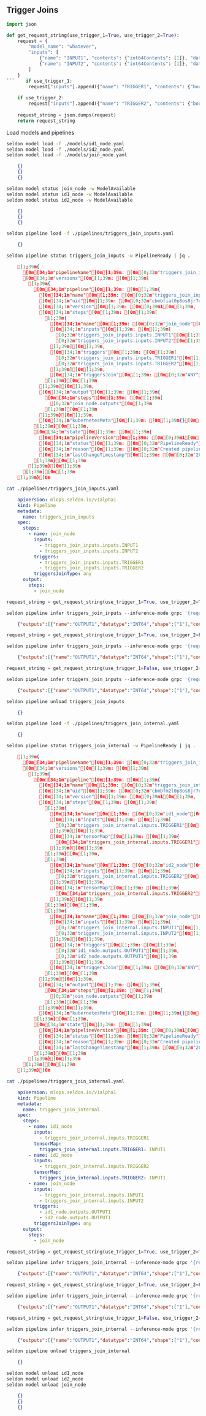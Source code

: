 ## Trigger Joins


```python
import json

def get_request_string(use_trigger_1=True, use_trigger_2=True):
    request = {
        "model_name": "whatever",
        "inputs": [
            {"name": "INPUT1", "contents": {"int64Contents": [1]}, "datatype": "INT64", "shape": [1]},
            {"name": "INPUT2", "contents": {"int64Contents": [1]}, "datatype": "INT64", "shape": [1]},
        ]
    }
```    if use_trigger_1:
        request["inputs"].append({"name": "TRIGGER1", "contents": {"boolContents": [True]}, "datatype": "BOOL", "shape": [1]})
    
    if use_trigger_2:
        request["inputs"].append({"name": "TRIGGER2", "contents": {"boolContents": [True]}, "datatype": "BOOL", "shape": [1]})
    
    request_string = json.dumps(request)
    return request_string
```

Load models and pipelines


```bash
seldon model load -f ./models/id1_node.yaml
seldon model load -f ./models/id2_node.yaml
seldon model load -f ./models/join_node.yaml
```
```json
    {}
    {}
    {}
```

```bash
seldon model status join_node -w ModelAvailable
seldon model status id1_node -w ModelAvailable
seldon model status id2_node -w ModelAvailable
```
```json
    {}
    {}
    {}
```

```bash
seldon pipeline load -f ./pipelines/triggers_join_inputs.yaml
```
```json
    {}
```

```bash
seldon pipeline status triggers_join_inputs -w PipelineReady | jq .
```
```json
    [1;39m{
      [0m[34;1m"pipelineName"[0m[1;39m: [0m[0;32m"triggers_join_inputs"[0m[1;39m,
      [0m[34;1m"versions"[0m[1;39m: [0m[1;39m[
        [1;39m{
          [0m[34;1m"pipeline"[0m[1;39m: [0m[1;39m{
            [0m[34;1m"name"[0m[1;39m: [0m[0;32m"triggers_join_inputs"[0m[1;39m,
            [0m[34;1m"uid"[0m[1;39m: [0m[0;32m"cbmbfial0p8os8jr7ds0"[0m[1;39m,
            [0m[34;1m"version"[0m[1;39m: [0m[0;39m1[0m[1;39m,
            [0m[34;1m"steps"[0m[1;39m: [0m[1;39m[
              [1;39m{
                [0m[34;1m"name"[0m[1;39m: [0m[0;32m"join_node"[0m[1;39m,
                [0m[34;1m"inputs"[0m[1;39m: [0m[1;39m[
                  [0;32m"triggers_join_inputs.inputs.INPUT1"[0m[1;39m,
                  [0;32m"triggers_join_inputs.inputs.INPUT2"[0m[1;39m
                [1;39m][0m[1;39m,
                [0m[34;1m"triggers"[0m[1;39m: [0m[1;39m[
                  [0;32m"triggers_join_inputs.inputs.TRIGGER1"[0m[1;39m,
                  [0;32m"triggers_join_inputs.inputs.TRIGGER2"[0m[1;39m
                [1;39m][0m[1;39m,
                [0m[34;1m"triggersJoin"[0m[1;39m: [0m[0;32m"ANY"[0m[1;39m
              [1;39m}[0m[1;39m
            [1;39m][0m[1;39m,
            [0m[34;1m"output"[0m[1;39m: [0m[1;39m{
              [0m[34;1m"steps"[0m[1;39m: [0m[1;39m[
                [0;32m"join_node.outputs"[0m[1;39m
              [1;39m][0m[1;39m
            [1;39m}[0m[1;39m,
            [0m[34;1m"kubernetesMeta"[0m[1;39m: [0m[1;39m{}[0m[1;39m
          [1;39m}[0m[1;39m,
          [0m[34;1m"state"[0m[1;39m: [0m[1;39m{
            [0m[34;1m"pipelineVersion"[0m[1;39m: [0m[0;39m1[0m[1;39m,
            [0m[34;1m"status"[0m[1;39m: [0m[0;32m"PipelineReady"[0m[1;39m,
            [0m[34;1m"reason"[0m[1;39m: [0m[0;32m"Created pipeline"[0m[1;39m,
            [0m[34;1m"lastChangeTimestamp"[0m[1;39m: [0m[0;32m"2022-08-05T06:25:14.011256855Z"[0m[1;39m
          [1;39m}[0m[1;39m
        [1;39m}[0m[1;39m
      [1;39m][0m[1;39m
    [1;39m}[0m
```

```bash
cat ./pipelines/triggers_join_inputs.yaml
```
```yaml
    apiVersion: mlops.seldon.io/v1alpha1
    kind: Pipeline
    metadata:
      name: triggers_join_inputs
    spec:
      steps:
        - name: join_node
          inputs:
            - triggers_join_inputs.inputs.INPUT1
            - triggers_join_inputs.inputs.INPUT2
          triggers:
            - triggers_join_inputs.inputs.TRIGGER1
            - triggers_join_inputs.inputs.TRIGGER2
          triggersJoinType: any
      output:
        steps:
          - join_node
```

```python
request_string = get_request_string(use_trigger_1=True, use_trigger_2=True)

seldon pipeline infer triggers_join_inputs --inference-mode grpc '{request_string}'
```
```json
    {"outputs":[{"name":"OUTPUT1","datatype":"INT64","shape":["1"],"contents":{"int64Contents":["2"]}}],"rawOutputContents":["AgAAAAAAAAA="]}
```

```python
request_string = get_request_string(use_trigger_1=True, use_trigger_2=False)

seldon pipeline infer triggers_join_inputs --inference-mode grpc '{request_string}'
```
```json
    {"outputs":[{"name":"OUTPUT1","datatype":"INT64","shape":["1"],"contents":{"int64Contents":["2"]}}],"rawOutputContents":["AgAAAAAAAAA="]}
```

```python
request_string = get_request_string(use_trigger_1=False, use_trigger_2=True)

seldon pipeline infer triggers_join_inputs --inference-mode grpc '{request_string}'
```
```json
    {"outputs":[{"name":"OUTPUT1","datatype":"INT64","shape":["1"],"contents":{"int64Contents":["2"]}}],"rawOutputContents":["AgAAAAAAAAA="]}
```

```bash
seldon pipeline unload triggers_join_inputs
```
```json
    {}
```

```bash
seldon pipeline load -f ./pipelines/triggers_join_internal.yaml
```
```json
    {}
```

```bash
seldon pipeline status triggers_join_internal -w PipelineReady | jq .
```
```json
    [1;39m{
      [0m[34;1m"pipelineName"[0m[1;39m: [0m[0;32m"triggers_join_internal"[0m[1;39m,
      [0m[34;1m"versions"[0m[1;39m: [0m[1;39m[
        [1;39m{
          [0m[34;1m"pipeline"[0m[1;39m: [0m[1;39m{
            [0m[34;1m"name"[0m[1;39m: [0m[0;32m"triggers_join_internal"[0m[1;39m,
            [0m[34;1m"uid"[0m[1;39m: [0m[0;32m"cbmbfm2l0p8os8jr7dsg"[0m[1;39m,
            [0m[34;1m"version"[0m[1;39m: [0m[0;39m1[0m[1;39m,
            [0m[34;1m"steps"[0m[1;39m: [0m[1;39m[
              [1;39m{
                [0m[34;1m"name"[0m[1;39m: [0m[0;32m"id1_node"[0m[1;39m,
                [0m[34;1m"inputs"[0m[1;39m: [0m[1;39m[
                  [0;32m"triggers_join_internal.inputs.TRIGGER1"[0m[1;39m
                [1;39m][0m[1;39m,
                [0m[34;1m"tensorMap"[0m[1;39m: [0m[1;39m{
                  [0m[34;1m"triggers_join_internal.inputs.TRIGGER1"[0m[1;39m: [0m[0;32m"INPUT1"[0m[1;39m
                [1;39m}[0m[1;39m
              [1;39m}[0m[1;39m,
              [1;39m{
                [0m[34;1m"name"[0m[1;39m: [0m[0;32m"id2_node"[0m[1;39m,
                [0m[34;1m"inputs"[0m[1;39m: [0m[1;39m[
                  [0;32m"triggers_join_internal.inputs.TRIGGER2"[0m[1;39m
                [1;39m][0m[1;39m,
                [0m[34;1m"tensorMap"[0m[1;39m: [0m[1;39m{
                  [0m[34;1m"triggers_join_internal.inputs.TRIGGER2"[0m[1;39m: [0m[0;32m"INPUT1"[0m[1;39m
                [1;39m}[0m[1;39m
              [1;39m}[0m[1;39m,
              [1;39m{
                [0m[34;1m"name"[0m[1;39m: [0m[0;32m"join_node"[0m[1;39m,
                [0m[34;1m"inputs"[0m[1;39m: [0m[1;39m[
                  [0;32m"triggers_join_internal.inputs.INPUT1"[0m[1;39m,
                  [0;32m"triggers_join_internal.inputs.INPUT2"[0m[1;39m
                [1;39m][0m[1;39m,
                [0m[34;1m"triggers"[0m[1;39m: [0m[1;39m[
                  [0;32m"id1_node.outputs.OUTPUT1"[0m[1;39m,
                  [0;32m"id2_node.outputs.OUTPUT1"[0m[1;39m
                [1;39m][0m[1;39m,
                [0m[34;1m"triggersJoin"[0m[1;39m: [0m[0;32m"ANY"[0m[1;39m
              [1;39m}[0m[1;39m
            [1;39m][0m[1;39m,
            [0m[34;1m"output"[0m[1;39m: [0m[1;39m{
              [0m[34;1m"steps"[0m[1;39m: [0m[1;39m[
                [0;32m"join_node.outputs"[0m[1;39m
              [1;39m][0m[1;39m
            [1;39m}[0m[1;39m,
            [0m[34;1m"kubernetesMeta"[0m[1;39m: [0m[1;39m{}[0m[1;39m
          [1;39m}[0m[1;39m,
          [0m[34;1m"state"[0m[1;39m: [0m[1;39m{
            [0m[34;1m"pipelineVersion"[0m[1;39m: [0m[0;39m1[0m[1;39m,
            [0m[34;1m"status"[0m[1;39m: [0m[0;32m"PipelineReady"[0m[1;39m,
            [0m[34;1m"reason"[0m[1;39m: [0m[0;32m"Created pipeline"[0m[1;39m,
            [0m[34;1m"lastChangeTimestamp"[0m[1;39m: [0m[0;32m"2022-08-05T06:25:29.114592623Z"[0m[1;39m
          [1;39m}[0m[1;39m
        [1;39m}[0m[1;39m
      [1;39m][0m[1;39m
    [1;39m}[0m
```

```bash
cat ./pipelines/triggers_join_internal.yaml
```
```yaml
    apiVersion: mlops.seldon.io/v1alpha1
    kind: Pipeline
    metadata:
      name: triggers_join_internal
    spec:
      steps:
        - name: id1_node
          inputs:
            - triggers_join_internal.inputs.TRIGGER1
          tensorMap:
            triggers_join_internal.inputs.TRIGGER1: INPUT1
        - name: id2_node
          inputs:
            - triggers_join_internal.inputs.TRIGGER2
          tensorMap:
            triggers_join_internal.inputs.TRIGGER2: INPUT1
        - name: join_node
          inputs:
            - triggers_join_internal.inputs.INPUT1
            - triggers_join_internal.inputs.INPUT2
          triggers:
            - id1_node.outputs.OUTPUT1
            - id2_node.outputs.OUTPUT1
          triggersJoinType: any
      output:
        steps:
          - join_node
```

```python
request_string = get_request_string(use_trigger_1=True, use_trigger_2=True)

seldon pipeline infer triggers_join_internal --inference-mode grpc '{request_string}'
```
```json
    {"outputs":[{"name":"OUTPUT1","datatype":"INT64","shape":["1"],"contents":{"int64Contents":["2"]}}],"rawOutputContents":["AgAAAAAAAAA="]}
```

```python
request_string = get_request_string(use_trigger_1=True, use_trigger_2=False)

seldon pipeline infer triggers_join_internal --inference-mode grpc '{request_string}'
```
```json
    {"outputs":[{"name":"OUTPUT1","datatype":"INT64","shape":["1"],"contents":{"int64Contents":["2"]}}],"rawOutputContents":["AgAAAAAAAAA="]}
```

```python
request_string = get_request_string(use_trigger_1=False, use_trigger_2=True)

seldon pipeline infer triggers_join_internal --inference-mode grpc '{request_string}'
```
```json
    {"outputs":[{"name":"OUTPUT1","datatype":"INT64","shape":["1"],"contents":{"int64Contents":["2"]}}],"rawOutputContents":["AgAAAAAAAAA="]}
```

```bash
seldon pipeline unload triggers_join_internal
```
```json
    {}
```

```bash
seldon model unload id1_node
seldon model unload id2_node
seldon model unload join_node
```
```json
    {}
    {}
    {}
```

```python

```

